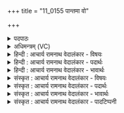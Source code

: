 +++
title = "11_0155 पान्तमा वो"

+++
<details><summary>पदपाठः</summary>

पा꣡न्त꣢꣯म्। आ। वः꣣। अ꣡न्ध꣢꣯सः। इ꣡न्द्र꣢꣯म्। अ꣣भि꣢। प्र। गा꣣यत। विश्वासा꣡ह꣢म्। वि꣣श्व। सा꣡ह꣢꣯म्। श꣣त꣡क्र꣢तुम्। श꣣त꣢। क्र꣣तुम्। मँ꣡हि꣢꣯ष्ठम्। च꣣र्षणीना꣢म्। १५५।
</details>

<details><summary>अधिमन्त्रम् (VC)</summary>

- इन्द्रः
- श्रुतकक्षः सुकक्षो वा आङ्गिरसः
- अनुष्टुप्
- गान्धारः
- ऐन्द्रं काण्डम्
</details>

<details><summary>हिन्दी : आचार्य रामनाथ वेदालंकार - विषयः</summary>

प्रथमः—मन्त्र में इन्द्र के महिमागान के लिए मनुष्यों को प्रेरित किया गया है।
</details>

<details><summary>हिन्दी : आचार्य रामनाथ वेदालंकार - पदार्थः</summary>

पदार्थान्वयभाषाः -  हे मनुष्यो ! (वः) तुम (अन्धसः) भोग्य वस्तुओं के (आ पान्तम्) सब ओर से रक्षक, (विश्वासाहम्) समस्त शत्रुओं के विजेता, (शतक्रतुम्) बहुत बुद्धिमान्, बहुत कर्मण्य, बहुत से यज्ञों को करनेवाले, (चर्षणीनाम्) मनुष्यों को (मंहिष्ठम्) अतिशय दान करनेवाले (इन्द्रम्) परमैश्वर्यशाली वीर परमात्मा और राजा को (अभि) लक्षित करके (प्र गायत) प्रकृष्ट रूप से गान करो अर्थात् उनके गुण-कर्म-स्वभावों का वर्णन करो ॥१॥ इस मन्त्र में श्लेष और परिकर अलङ्कार है ॥१॥
</details>

<details><summary>हिन्दी : आचार्य रामनाथ वेदालंकार - भावार्थः</summary>

भावार्थभाषाः -  सब मनुष्यों को योग्य है कि वे जगत् के रक्षक, समस्त काम-क्रोधादि रिपुओं के विजेता, असंख्य प्रज्ञाओं, असंख्य कर्मों और असंख्य यज्ञों से युक्त, सब मनुष्यों को विद्या, धन, धर्म आदि का अतिशय दान करनेवाले परमात्मा के और राष्ट्र के रक्षक, शत्रु-सेनाओं को हरानेवाले, विद्वान्, कर्मठ, अनेक यज्ञों के याज्ञिक, प्रजाओं को अतिशय विद्या, आरोग्य, धन आदि देनेवाले राजा के प्रति उनके गुण-कर्म-स्वभाव का वर्णन करनेवाले स्तुति-गीत और उद्बोधन-गीत गायें ॥१॥
</details>

<details><summary>संस्कृत : आचार्य रामनाथ वेदालंकार - विषयः</summary>

अथेन्द्रस्य महत्त्वगानार्थं जनाः प्रेर्यन्ते।
</details>

<details><summary>संस्कृत : आचार्य रामनाथ वेदालंकार - पदार्थः</summary>

पदार्थान्वयभाषाः -  हे मनुष्याः ! (वः२) यूयम् (अन्धसः३) भोग्यं वस्तुजातम्। अन्धः इत्यन्ननाम। निघं० २।७। अन्नमिति सर्वेषां भोग्यवस्तूनाम् उपलक्षणम्। द्वितीयार्थे षष्ठी। (आ पान्तम्) समन्ततो रक्षन्तम्। पा रक्षणे इति धातोः शतरि रूपम्। (विश्वासाहम्) समस्तरिपुविजेतारम्। विश्वान् सर्वान् शत्रून् सहते पराभवतीति तादृशम्। अत् विश्वपूर्वात् षह मर्षणे धातोः छन्दसि सहः अ० ३।१।६३ इति ण्विः। अन्येषामपि दृश्यते। अ० ६।३।१३७ इति दीर्घश्च। (शतक्रतुम्) बहुप्रज्ञं, बहुकर्माणं, बहुयज्ञं वा। शतमिति बहुनाम। निघं० ३।१। क्रतुरिति कर्मनाम प्रज्ञानाम च। निघं २।१, ३।९। क्रतुर्यज्ञवचनोऽपि प्रसिद्धः। (चर्षणीनाम्) मनुष्याणाम्। चर्षणय इति मनुष्यनाम। निघं० २।३। (मंहिष्ठम्) दातृतमम्। मंहते दानकर्मा। निघं० ३।२०। (इन्द्रम्) परमैश्वर्यशालिनं वीरं परमात्मानं राजानं वा (अभि) अभिलक्ष्य (प्र गायत) प्रकृष्टं गानं कुरुत, तत्तद्गुणकर्मस्वभावान् वर्णयत ॥१॥ अत्र श्लेषालङ्कारः परिकरश्च।
</details>

<details><summary>संस्कृत : आचार्य रामनाथ वेदालंकार - भावार्थः</summary>

भावार्थभाषाः -  सर्वेषां मनुष्याणां योग्यमस्ति यत् ते जगद्रक्षकं समस्तकामक्रोधादिरिपुविजेतारम्, असंख्यप्रज्ञम्, असंख्यकर्माणम्, असंख्ययज्ञं, सर्वेभ्यो मनुष्येभ्यो विद्याधनधर्मादीनां दातृतमं परमात्मानं, राष्ट्ररक्षकं, शत्रुसैन्यानां पराजेतारं, विद्वांसं, कर्मठं, बहूनां यज्ञानां यष्टारं, प्रजाभ्योऽतिशयेन विद्याऽऽरोग्यधनादिप्रदायकं राजानं चाभिलक्ष्य तत्तद्गुणकर्मस्वभाववर्णनपराणि स्तुतिगीतान्युद्बोधनगीतानि च गायेयुरिति ॥१॥
</details>

<details><summary>संस्कृत : आचार्य रामनाथ वेदालंकार - पादटिप्पनी</summary>

टिप्पणी:   १. प्रथमायामृचि ७+८+८+७=३० इत्यक्षरसंख्यायां सामान्यतोऽनुष्टुच्छन्दसि स्वीकर्तव्येऽपि गायत्रीप्रकरणत्वादेषा गायत्री एवाभिमता। सेयं चतुष्पदा त्रिंशदक्षरा गायत्री। ऋ० ८।९२।१, ऋषिः श्रुतकक्षः सुकक्षो वा, छन्दः विराड् अनुष्टुप्। २. वः यूयम्—इति वि०, भ०, सा०। ३. षष्ठीनिर्देशाच्च एकदेशमिति वाक्यशेषः। सोमलक्षणस्यान्नस्य एकदेशं पान्तम्—इति वि०। आपान्तम् आ पिबन्तम् आपास्यन्तम् अन्धसः अन्नस्य। सोममित्यर्थः—इति भ०। अन्धसः सोमलक्षणम् अन्नम् आपान्तम् आभिमुख्येन पिबन्तम्। पा पाने, छान्दसः शपो लुक्। सर्वे विधयश्छन्दसि विकल्प्यन्ते इति न लोकाव्यय० २।३।६९ इति षष्ठीप्रतिषेधाभावः। ततोऽन्धस इत्यत्र कर्तृ कर्मणोः २।३।६५ इति षष्ठी—इति सा०।
</details>